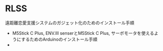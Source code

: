 # RLSS
遠距離恋愛支援システムのガジェット化のためのインストール手順

 - M5Stick C Plus, ENV.Ⅲ senserとM5Stick C Plus, サーボモータを使えるようにするためのArduinoのインストール手順
 - 
